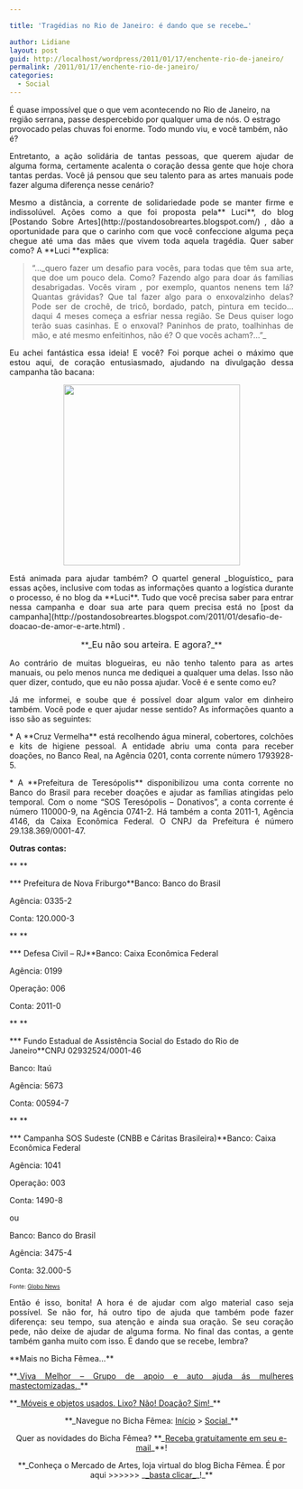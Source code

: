 ```yaml
---

title: 'Tragédias no Rio de Janeiro: é dando que se recebe…'

author: Lidiane
layout: post
guid: http://localhost/wordpress/2011/01/17/enchente-rio-de-janeiro/
permalink: /2011/01/17/enchente-rio-de-janeiro/
categories:
  - Social
---
```

É quase impossível que o que vem acontecendo no Rio de Janeiro, na região serrana, passe despercebido por qualquer uma de nós. O estrago provocado pelas chuvas foi enorme. Todo mundo viu, e você também, não é?

<p style="text-align: justify;">
  Entretanto, a ação solidária de tantas pessoas, que querem ajudar de alguma forma, certamente acalenta o coração dessa gente que hoje chora tantas perdas. Você já pensou que seu talento para as artes manuais pode fazer alguma diferença nesse cenário?
</p>

<!--more-->

<p style="text-align: justify;">
  Mesmo a distância, a corrente de solidariedade pode se manter firme e indissolúvel. Ações como a que foi proposta pela** Luci**, do blog [Postando Sobre Artes](http://postandosobreartes.blogspot.com/) , dão a oportunidade para que o carinho com que você confeccione alguma peça chegue até uma das mães que vivem toda aquela tragédia. Quer saber como? A **Luci **explica:
</p>

<blockquote style="text-align: justify;">
  <p>
    “…_quero fazer um desafio para vocês, para todas que têm sua arte, que doe um pouco dela. Como? Fazendo algo para doar ás famílias desabrigadas. Vocês viram , por exemplo, quantos nenens tem lá? Quantas grávidas? Que tal fazer algo para o enxovalzinho delas? Pode ser de crochê, de tricô, bordado, patch, pintura em tecido&#8230; daqui 4 meses começa a esfriar nessa região. Se Deus quiser logo terão suas casinhas. E o enxoval? Paninhos de prato, toalhinhas de mão, e até mesmo enfeitinhos, não é? O que vocês acham?…”_
  </p>
</blockquote>

<p style="text-align: justify;">
  Eu achei fantástica essa ideia! E você? Foi porque achei o máximo que estou aqui, de coração entusiasmado, ajudando na divulgação dessa campanha tão bacana:
</p>

<p style="text-align: center;">
  <a href="http://www.trololodemulher.com.br/blog/wp-content/uploads/2011/01/doacoes-rio-de-janeiro.jpg"><img class="alignnone size-full wp-image-5812" title="doações rio de janeiro" src="http://www.trololodemulher.com.br/blog/wp-content/uploads/2011/01/doacoes-rio-de-janeiro.jpg" alt="" width="313" height="320" /></a>
</p>

<p style="text-align: justify;">
  Está animada para ajudar também? O quartel general _bloguístico_ para essas ações, inclusive com todas as informações quanto a logística durante o processo, é no blog da **Luci**. Tudo que você precisa saber para entrar nessa campanha e doar sua arte para quem precisa está no [post da campanha](http://postandosobreartes.blogspot.com/2011/01/desafio-de-doacao-de-amor-e-arte.html) .
</p>

<p style="text-align: center;">
  **_<span style="font-size: medium;">Eu não sou arteira. E agora?</span>_**
</p>

<p style="text-align: justify;">
  Ao contrário de muitas blogueiras, eu não tenho talento para as artes manuais, ou pelo menos nunca me dediquei a qualquer uma delas. Isso não quer dizer, contudo, que eu não possa ajudar. Você é e sente como eu?
</p>

<p style="text-align: justify;">
  Já me informei, e soube que é possível doar algum valor em dinheiro também. Você pode e quer ajudar nesse sentido? As informações quanto a isso são as seguintes:
</p>

<p style="text-align: justify;">
  * A **Cruz Vermelha** está recolhendo água mineral, cobertores, colchões e kits de higiene pessoal. A entidade abriu uma conta para receber doações, no Banco Real, na Agência 0201, conta corrente número 1793928-5.
</p>

<p style="text-align: justify;">
  * A **Prefeitura de Teresópolis** disponibilizou uma conta corrente no Banco do Brasil para receber doações e ajudar as famílias atingidas pelo temporal. Com o nome “SOS Teresópolis – Donativos”, a conta corrente é número 110000-9, na Agência 0741-2. Há também a conta 2011-1, Agência 4146, da Caixa Econômica Federal. O CNPJ da Prefeitura é número 29.138.369/0001-47.
</p>

**Outras contas:**

** **

*** Prefeitura de Nova Friburgo**Banco: Banco do Brasil

Agência: 0335-2

Conta: 120.000-3

** **

*** Defesa Civil – RJ**Banco: Caixa Econômica Federal

Agência: 0199

Operação: 006

Conta: 2011-0

** **

*** Fundo Estadual de Assistência Social do Estado do Rio de Janeiro**CNPJ 02932524/0001-46

Banco: Itaú

Agência: 5673

Conta: 00594-7

** **

*** Campanha SOS Sudeste (CNBB e Cáritas Brasileira)**Banco: Caixa Econômica Federal

Agência: 1041

Operação: 003

Conta: 1490-8

ou

Banco: Banco do Brasil

Agência: 3475-4

Conta: 32.000-5

<span style="font-size: x-small;">Fonte: </span>[<span style="font-size: x-small;">Globo News</span>](http://globonews.globo.com/Jornalismo/GN/0,,17664,00.html) 

<p style="text-align: justify;">
  Então é isso, bonita! A hora é de ajudar com algo material caso seja possível. Se não for, há outro tipo de ajuda que também pode fazer diferença: seu tempo, sua atenção e ainda sua oração. Se seu coração pede, não deixe de ajudar de alguma forma. No final das contas, a gente também ganha muito com isso. É dando que se recebe, lembra?
</p>

<p style="text-align: justify;">
  **Mais no Bicha Fêmea&#8230;**
</p>

<p style="text-align: justify;">
  **_<a href="http://www.trololodemulher.com.br/2010/01/11/viva-melhor-grupo-de-apoio-e-auto-ajuda-s-mulheres-mastectomizadas/" target="_self">Viva Melhor &#8211; Grupo de apoio e auto ajuda ás mulheres mastectomizadas.</a>_**
</p>

<p style="text-align: justify;">
  **_<a href="http://www.trololodemulher.com.br/2009/06/28/moveis-objetos-usados-doacao/" target="_self">Móveis e objetos usados. Lixo? Não! Doação? Sim!</a>_**
</p>

<p style="text-align: center;">
  **_Navegue no Bicha Fêmea: <a href="http://www.trololodemulher.com.br/" target="_self">Início</a> > <a href="http://www.trololodemulher.com.br/category/social/" target="_self">Social</a>_**
</p>

<p style="text-align: center;">
  Quer as novidades do Bicha Fêmea? **_<a href="http://feedburner.google.com/fb/a/mailverify?uri=blogbichafemea&loc=pt_BR">Receba gratuitamente em seu e-mail</a>_**!
</p>

<p style="text-align: center;">
  **_Conheça o Mercado de Artes, loja virtual do blog Bicha Fêmea. É por aqui >>>>>> _<a href="http://www.trololodemulher.com.br/loja/">_basta clicar_</a>_!_**
</p>